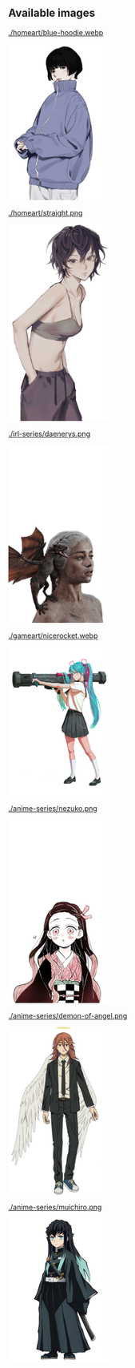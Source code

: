 ## Available images

[./homeart/blue-hoodie.webp](./homeart/blue-hoodie.webp)

<img src="./homeart/blue-hoodie.webp" width="200" />

[./homeart/straight.png](./homeart/straight.png)

<img src="./homeart/straight.png" width="200" />

[./irl-series/daenerys.png](./irl-series/daenerys.png)

<img src="./irl-series/daenerys.png" width="200" />

[./gameart/nicerocket.webp](./gameart/nicerocket.webp)

<img src="./gameart/nicerocket.webp" width="200" />

[./anime-series/nezuko.png](./anime-series/nezuko.png)

<img src="./anime-series/nezuko.png" width="200" />

[./anime-series/demon-of-angel.png](./anime-series/demon-of-angel.png)

<img src="./anime-series/demon-of-angel.png" width="200" />

[./anime-series/muichiro.png](./anime-series/muichiro.png)

<img src="./anime-series/muichiro.png" width="200" />